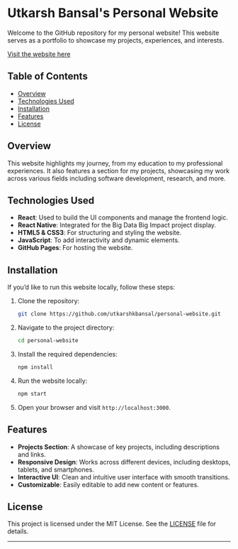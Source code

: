 # Utkarsh Bansal's Personal Website

Welcome to the GitHub repository for my personal website! This website serves as a portfolio to showcase my projects, experiences, and interests.

[Visit the website here](https://utkarshkbansal.github.io/)

## Table of Contents
- [Overview](#overview)
- [Technologies Used](#technologies-used)
- [Installation](#installation)
- [Features](#features)
- [License](#license)

## Overview
This website highlights my journey, from my education to my professional experiences. It also features a section for my projects, showcasing my work across various fields including software development, research, and more.

## Technologies Used
- **React**: Used to build the UI components and manage the frontend logic.
- **React Native**: Integrated for the Big Data Big Impact project display.
- **HTML5 & CSS3**: For structuring and styling the website.
- **JavaScript**: To add interactivity and dynamic elements.
- **GitHub Pages**: For hosting the website.

## Installation

If you’d like to run this website locally, follow these steps:

1. Clone the repository:
    ```bash
    git clone https://github.com/utkarshkbansal/personal-website.git
    ```

2. Navigate to the project directory:
    ```bash
    cd personal-website
    ```

3. Install the required dependencies:
    ```bash
    npm install
    ```

4. Run the website locally:
    ```bash
    npm start
    ```

5. Open your browser and visit `http://localhost:3000`.

## Features
- **Projects Section**: A showcase of key projects, including descriptions and links.
- **Responsive Design**: Works across different devices, including desktops, tablets, and smartphones.
- **Interactive UI**: Clean and intuitive user interface with smooth transitions.
- **Customizable**: Easily editable to add new content or features.

## License
This project is licensed under the MIT License. See the [LICENSE](LICENSE) file for details.

---
